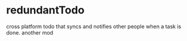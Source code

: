# redundantTodo
cross platform todo that syncs and notifies other people when a task is done.
another mod

